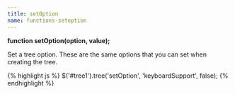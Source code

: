 ```yaml
---
title: setOption
name: functions-setoption
---
```


**function setOption(option, value);**

Set a tree option. These are the same options that you can set when creating the tree.

{% highlight js %}
$('#tree1').tree('setOption', 'keyboardSupport', false);
{% endhighlight %}
